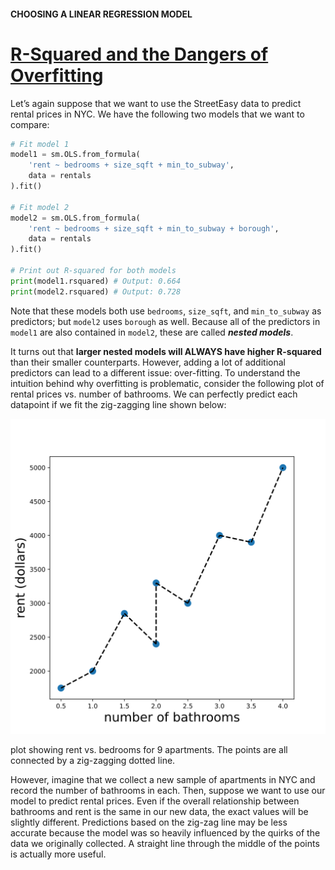 #### CHOOSING A LINEAR REGRESSION MODEL

# [R-Squared and the Dangers of Overfitting](https://www.codecademy.com/courses/linear-regression-mssp/lessons/choosing-a-linear-regression-model/exercises/r-squared-and-the-dangers-of-overfitting)

Let’s again suppose that we want to use the StreetEasy data to predict rental prices in NYC. 
We have the following two models that we want to compare:
```py
# Fit model 1
model1 = sm.OLS.from_formula(
    'rent ~ bedrooms + size_sqft + min_to_subway', 
    data = rentals
).fit()
 
# Fit model 2
model2 = sm.OLS.from_formula(
    'rent ~ bedrooms + size_sqft + min_to_subway + borough', 
    data = rentals
).fit()
 
# Print out R-squared for both models
print(model1.rsquared) # Output: 0.664
print(model2.rsquared) # Output: 0.728
```
Note that these models both use `bedrooms`, `size_sqft`, and `min_to_subway` as predictors; but `model2` uses `borough` as well. 
Because all of the predictors in `model1` are also contained in `model2`, these are called ***nested models***.

It turns out that **larger nested models will ALWAYS have higher R-squared** than their smaller counterparts. 
However, adding a lot of additional predictors can lead to a different issue: over-fitting. 
To understand the intuition behind why overfitting is problematic, consider the following plot of rental prices vs. number of bathrooms. 
We can perfectly predict each datapoint if we fit the zig-zagging line shown below:

![ zig-zag line](overfitting.svg)

plot showing rent vs. bedrooms for 9 apartments. 
The points are all connected by a zig-zagging dotted line.

However, imagine that we collect a new sample of apartments in NYC and record the number of bathrooms in each. 
Then, suppose we want to use our model to predict rental prices. 
Even if the overall relationship between bathrooms and rent is the same in our new data, the exact values will be slightly different. 
Predictions based on the zig-zag line may be less accurate because the model was so heavily influenced by the quirks of the data we originally collected. 
A straight line through the middle of the points is actually more useful.
